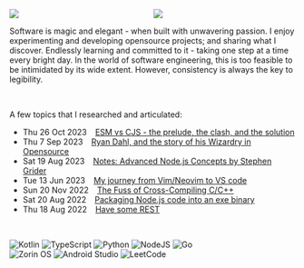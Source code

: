 
<p align=center>
<picture>
<source media="(prefers-color-scheme: light)" srcset="https://github-readme-stats.vercel.app/api?username=midnqp&theme=light&show_icons=true&include_all_commits=true&count_private=true&hide_border=true">
<source media="(prefers-color-scheme: dark)" srcset="https://github-readme-stats.vercel.app/api?username=midnqp&theme=light&show_icons=true&include_all_commits=true&count_private=true&hide_border=true&theme=dark">
<img align=left src="https://github-readme-stats.vercel.app/api?username=midnqp&theme=light&show_icons=true&include_all_commits=true&count_private=true&hide_border=true">
</picture>

<picture>
  <source>
<img src="https://github-readme-stats.vercel.app/api/top-langs/?username=midnqp&layout=compact&langs_count=20&hide_border=true&show_owner=true" />
</source>
</picture>
</p>

Software is magic and elegant - when built with unwavering passion. I enjoy experimenting and developing opensource projects; and sharing what I discover. Endlessly learning and committed to it - taking one step at a time every bright day. In the world of software engineering, this is too feasible to be intimidated by its wide extent. However, consistency is always the key to legibility.

<br>

A few topics that I researched and articulated:
- Thu 26 Oct 2023 &ensp; [ESM vs CJS - the prelude, the clash, and the solution](https://dev.to/midnqp/esm-vs-cjs-the-prelude-the-clash-and-the-solution-46ia)
- Thu 7 Sep 2023 &ensp; [Ryan Dahl, and the story of his Wizardry in Opensource](https://dev.to/midnqp/wizards-of-opensource-ep-1-ryan-dahl-4f60)
- Sat 19 Aug 2023 &ensp; [Notes: Advanced Node.js Concepts by Stephen Grider](https://dev.to/midnqp/notes-advanced-nodejs-concepts-by-stephen-grider-4pp7)
- Tue 13 Jun 2023 &ensp; [My journey from Vim/Neovim to VS code](https://dev.to/midnqp/my-journey-into-vimneovim-23n5)
- Sun 20 Nov 2022 &ensp; [The Fuss of Cross-Compiling C/C++](https://dev.to/midnqp/compiling-cc-on-both-windows-and-linux-with-address-sanitizer-3ikn)
- Sat 20 Aug 2022 &ensp; [Packaging Node.js code into an exe binary](https://dev.to/midnqp/bundling-nodejs-into-single-executable-binary-l3g)
- Thu 18 Aug 2022 &ensp; [Have some REST](https://dev.to/midnqp/rest-api-a-quickread-for-backend-dev-3i70)

<br>

![Kotlin](https://img.shields.io/badge/kotlin-%237F52FF.svg?style=for-the-badge&logo=kotlin&labelColor=white&color=white)
![TypeScript](https://img.shields.io/badge/typescript-%23007ACC.svg?style=for-the-badge&logo=typescript&labelColor=white&color=white)
![Python](https://img.shields.io/badge/python-3670A0?style=for-the-badge&logo=python&labelColor=white&color=white) 
![NodeJS](https://img.shields.io/badge/node.js-6DA55F?style=for-the-badge&logo=node.js&labelColor=white&color=white)
![Go](https://img.shields.io/badge/go-%2300ADD8.svg?style=for-the-badge&logo=go&labelColor=white&color=white)
<br>
![Zorin OS](https://img.shields.io/badge/-Zorin%20OS-%2310AAEB?style=for-the-badge&logo=zorin&labelColor=white&color=white)
![Android Studio](https://img.shields.io/badge/Android%20Studio-3DDC84.svg?style=for-the-badge&logo=android-studio&labelColor=white&color=white)
![LeetCode](https://img.shields.io/badge/LeetCode-000000?style=for-the-badge&logo=LeetCode&labelColor=white&color=white)

<!-- 
![GoLand](https://img.shields.io/badge/GoLand-0f0f0f?&style=for-the-badge&logo=goland&labelColor=white&color=white)
![CLion](https://img.shields.io/badge/CLion-black?style=for-the-badge&logo=clion&color=white)
-->
<!--
![Dev.to](https://img.shields.io/badge/dev.to-0A0A0A?style=for-the-badge&logo=dev.to&labelColor=white&color=white)
![LinkedIn](https://img.shields.io/badge/linkedin-%230077B5.svg?style=for-the-badge&logo=linkedin&labelColor=white&color=white)
-->
